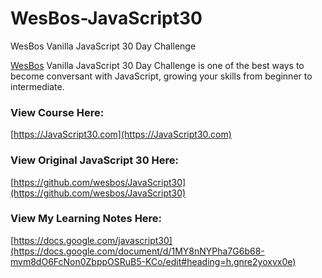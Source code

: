# WesBos-JavaScript30
WesBos Vanilla JavaScript 30 Day Challenge

[WesBos](https://github.com/wesbos) Vanilla JavaScript 30 Day Challenge is one of the best ways to become conversant with JavaScript, growing your skills from beginner to intermediate.

### View Course Here:
[https://JavaScript30.com](https://JavaScript30.com)

### View Original JavaScript 30 Here:
[https://github.com/wesbos/JavaScript30](https://github.com/wesbos/JavaScript30)

### View My Learning Notes Here:
[https://docs.google.com/javascript30](https://docs.google.com/document/d/1MY8nNYPha7G6b68-mvm8dO6FcNon0ZbppOSRuB5-KCo/edit#heading=h.gnre2yoxvx0e)
